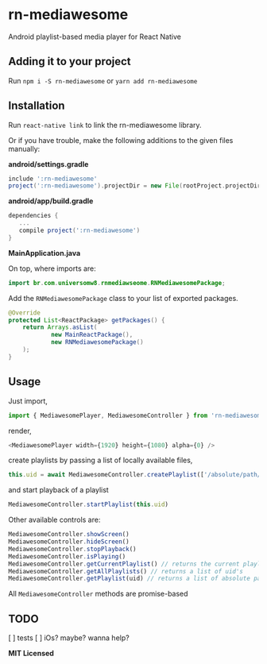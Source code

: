 # rn-mediawesome

Android playlist-based media player for React Native

## Adding it to your project

Run `npm i -S rn-mediawesome` or `yarn add rn-mediawesome`

## Installation

Run `react-native link` to link the rn-mediawesome library.

Or if you have trouble, make the following additions to the given files manually:

**android/settings.gradle**

```gradle
include ':rn-mediawesome'
project(':rn-mediawesome').projectDir = new File(rootProject.projectDir, '../node_modules/rn-mediawesome/android')
```

**android/app/build.gradle**

```gradle
dependencies {
   ...
   compile project(':rn-mediawesome')
}
```

**MainApplication.java**

On top, where imports are:

```java
import br.com.universomw8.rnmediawseome.RNMediawesomePackage;
```

Add the `RNMediawesomePackage` class to your list of exported packages.

```java
@Override
protected List<ReactPackage> getPackages() {
    return Arrays.asList(
            new MainReactPackage(),
            new RNMediawesomePackage()
    );
}
```

## Usage

Just import,
```javascript
import { MediawesomePlayer, MediawesomeController } from 'rn-mediawesome'
```

render,
```javascript
<MediawesomePlayer width={1920} height={1080} alpha={0} />
```

create playlists by passing a list of locally available files,
```javascript
this.uid = await MediawesomeController.createPlaylist(['/absolute/path/to/file.mp4'])
```

and start playback of a playlist
```javascript
MediawesomeController.startPlaylist(this.uid)
```

Other available controls are:
```javascript
MediawesomeController.showScreen()
MediawesomeController.hideScreen()
MediawesomeController.stopPlayback()
MediawesomeController.isPlaying()
MediawesomeController.getCurrentPlaylist() // returns the current playlist uid
MediawesomeController.getAllPlaylists() // returns a list of uid's
MediawesomeController.getPlaylist(uid) // returns a list of absolute paths, or null
```

All `MediawesomeController` methods are promise-based


## TODO

[ ] tests
[ ] iOs? maybe? wanna help?


**MIT Licensed**
